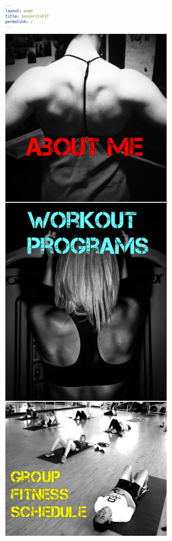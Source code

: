 ```yaml
---
layout: page
title: SenioritaFIT
permalink: /
---
```


<div class="row">
  <div class="four columns"><a href="/about/"><img alt="About Me" src="/i/about_me.jpg" /></a></div>
  <div class="four columns"><a href="/workout-programs/"><img alt="Workout Programs" src="/i/workout_programs.jpg" /></a></div>
  <div class="four columns"><a href="/group-fitness-schedule/"><img alt="Group Fitness Schedule" src="/i/group_fitness_schedule.jpg" /></a></div>
</div>
